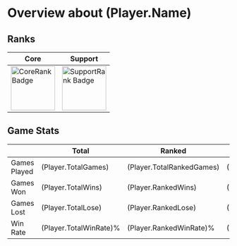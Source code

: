 ﻿# Overview about $($Player.Name)

## Ranks

| **Core**                                                           | **Support**                                                               |
| ------------------------------------------------------------------ | ------------------------------------------------------------------------- |
| <img src="$($Player.CoreBadge)" alt="CoreRank Badge" width="100"/> | <img src="$($Player.SupportBadge)" alt="SupportRank Badge" width="100" /> |

## Game Stats

|              | Total                   | Ranked                      | Unranked                      |
| ------------ | ----------------------- | --------------------------- | ----------------------------- |
| Games Played | $($Player.TotalGames)   | $($Player.TotalRankedGames) | $($Player.TotalUnrankedGames) |
| Games Won    | $($Player.TotalWins)    | $($Player.RankedWins)       | $($Player.UnrankedWins)       |
| Games Lost   | $($Player.TotalLose)    | $($Player.RankedLose)       | $($Player.UnrankedLose)       |
| Win Rate     | $($Player.TotalWinRate)%  | $($Player.RankedWinRate)%    | $($Player.UnrankedWinRate)%    |
